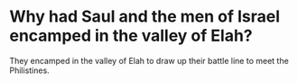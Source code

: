 # Why had Saul and the men of Israel encamped in the valley of Elah?

They encamped in the valley of Elah to draw up their battle line to meet the Philistines.
